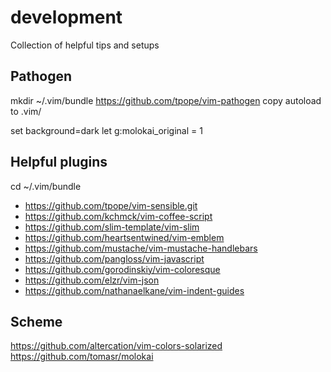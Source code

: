 # development
Collection of helpful tips and setups

## Pathogen
mkdir ~/.vim/bundle
https://github.com/tpope/vim-pathogen
copy autoload to .vim/

set background=dark
let g:molokai_original = 1

## Helpful plugins
cd ~/.vim/bundle

* https://github.com/tpope/vim-sensible.git
* https://github.com/kchmck/vim-coffee-script
* https://github.com/slim-template/vim-slim
* https://github.com/heartsentwined/vim-emblem
* https://github.com/mustache/vim-mustache-handlebars
* https://github.com/pangloss/vim-javascript
* https://github.com/gorodinskiy/vim-coloresque
* https://github.com/elzr/vim-json
* https://github.com/nathanaelkane/vim-indent-guides


## Scheme
https://github.com/altercation/vim-colors-solarized
https://github.com/tomasr/molokai

